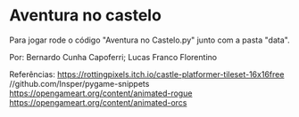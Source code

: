 # Aventura no castelo

Para jogar rode o código "Aventura no Castelo.py" junto com a pasta "data".

Por: Bernardo Cunha Capoferri; Lucas Franco Florentino

Referências:
https://rottingpixels.itch.io/castle-platformer-tileset-16x16free
//github.com/Insper/pygame-snippets
https://opengameart.org/content/animated-rogue
https://opengameart.org/content/animated-orcs

